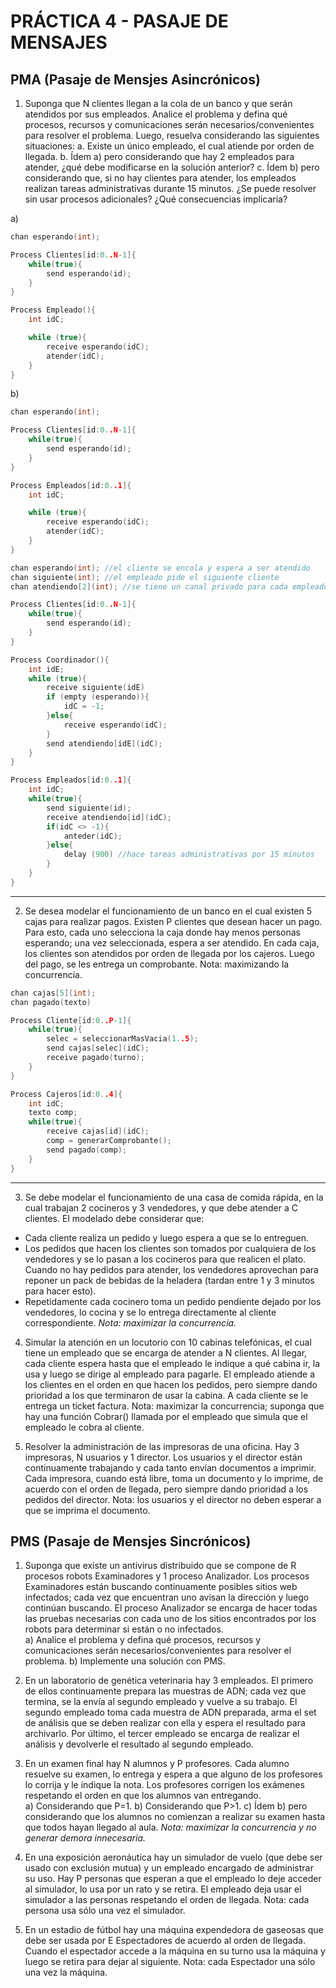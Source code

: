 # PRÁCTICA 4 - PASAJE DE MENSAJES

## PMA (Pasaje de Mensjes Asincrónicos)

1. Suponga  que  N  clientes  llegan  a  la  cola  de  un  banco  y  que  serán  atendidos  por  sus  empleados.  Analice  el  problema  y  defina  qué  procesos,  recursos  y  comunicaciones  serán necesarios/convenientes  para  resolver  el  problema.  Luego,  resuelva  considerando  las siguientes situaciones: 
    a. Existe un único empleado, el cual atiende por orden de llegada. 
    b. Ídem a) pero considerando que hay 2 empleados para atender, ¿qué debe modificarse en la solución anterior? 
    c. Ídem  b)  pero  considerando  que,  si  no  hay  clientes  para  atender,  los  empleados  realizan  tareas  administrativas  durante  15  minutos.  ¿Se  puede  resolver  sin  usar procesos adicionales? ¿Qué consecuencias implicaría?

a)
```c
chan esperando(int);

Process Clientes[id:0..N-1]{
    while(true){
        send esperando(id);
    }
}

Process Empleado(){
    int idC;

    while (true){
        receive esperando(idC);
        atender(idC);
    }
}

```

b)
```c
chan esperando(int);

Process Clientes[id:0..N-1]{
    while(true){
        send esperando(id);
    }
}

Process Empleados[id:0..1]{
    int idC;

    while (true){
        receive esperando(idC);
        atender(idC);
    }
}

```
```c
chan esperando(int); //el cliente se encola y espera a ser atendido
chan siguiente(int); //el empleado pide el siguiente cliente
chan atendiendo[2](int); //se tiene un canal privado para cada empleado

Process Clientes[id:0..N-1]{
    while(true){
        send esperando(id);
    }
}

Process Coordinador(){
    int idE;
    while (true){
        receive siguiente(idE)
        if (empty (esperando)){
            idC = -1;
        }else{
            receive esperando(idC);
        }
        send atendiendo[idE](idC);
    }
}

Process Empleados[id:0..1]{
    int idC;
    while(true){
        send siguiente(id);
        receive atendiendo[id](idC);
        if(idC <> -1){
            anteder(idC);
        }else{
            delay (900) //hace tareas administrativas por 15 minutos
        }
    }
}

```


--- 
 
2.  Se  desea  modelar  el  funcionamiento  de  un  banco  en  el  cual  existen  5  cajas  para  realizar pagos.  Existen  P  clientes que  desean  hacer  un  pago.  Para  esto,  cada  uno  selecciona  la  caja donde hay menos personas esperando; una vez seleccionada, espera a ser atendido. En cada caja, los clientes son atendidos por orden de llegada por los cajeros. Luego del pago, se les entrega un comprobante. Nota: maximizando la concurrencia.

```c
chan cajas[5](int);
chan pagado(texto)

Process Cliente[id:0..P-1]{
    while(true){
        selec = seleccionarMasVacia(1..5);
        send cajas[selec](idC);
        receive pagado(turno);
    }
}

Process Cajeros[id:0..4]{
    int idC;
    texto comp;
    while(true){
        receive cajas[id](idC);
        comp = generarComprobante();
        send pagado(comp);
    }
}


```

---

3.  Se  debe  modelar  el  funcionamiento  de  una  casa  de  comida  rápida,  en  la  cual  trabajan  2 cocineros  y  3  vendedores,  y  que  debe  atender  a  C  clientes.  El  modelado  debe  considerar que: 
- Cada cliente realiza un pedido y luego espera a que se lo entreguen. 
- Los pedidos que hacen los clientes son tomados por cualquiera de los vendedores y se lo pasan a los cocineros para que realicen el plato. Cuando no hay pedidos para atender, los vendedores aprovechan para reponer un pack de bebidas de la heladera (tardan entre 1 y 3 minutos para hacer esto). 
- Repetidamente cada cocinero toma un pedido pendiente dejado por los vendedores, lo cocina y se lo entrega directamente al cliente correspondiente. 
*Nota: maximizar la concurrencia.* 
 
4.  Simular  la  atención  en  un  locutorio  con  10  cabinas  telefónicas,  el  cual  tiene  un  empleado que se encarga de atender a N clientes. Al llegar, cada cliente espera hasta que el empleado le  indique  a  qué  cabina  ir,  la  usa  y  luego  se  dirige  al  empleado  para  pagarle.  El  empleado atiende a los clientes en el orden en que hacen los pedidos, pero siempre dando prioridad a los  que  terminaron  de  usar  la  cabina.  A  cada  cliente  se  le  entrega  un  ticket  factura.  Nota: maximizar la concurrencia; suponga que hay una función  Cobrar() llamada por el empleado que simula que el empleado le cobra al cliente. 
 
5.  Resolver la administración de las impresoras de una oficina. Hay 3 impresoras, N usuarios y 1  director.  Los  usuarios  y  el  director  están  continuamente  trabajando  y  cada  tanto  envían documentos  a  imprimir.  Cada  impresora,  cuando  está  libre,  toma  un  documento  y  lo imprime,  de  acuerdo  con  el  orden  de  llegada,  pero  siempre  dando  prioridad  a  los  pedidos del  director.  Nota:  los  usuarios  y  el  director  no  deben  esperar  a  que  se  imprima  el documento.

## PMS (Pasaje de Mensjes Sincrónicos)

1.  Suponga  que  existe  un  antivirus  distribuido que  se  compone  de  R  procesos  robots Examinadores y 1 proceso Analizador. Los procesos Examinadores están buscando continuamente  posibles  sitios  web  infectados;  cada  vez  que  encuentran  uno  avisan  la dirección y luego continúan buscando. El proceso Analizador se encarga de hacer todas las pruebas necesarias con cada uno de los sitios encontrados por los robots para determinar si están o no infectados.  
    a) Analice  el  problema  y  defina  qué  procesos,  recursos  y  comunicaciones  serán necesarios/convenientes para resolver el problema. 
    b) Implemente una solución con PMS.
2.  En un laboratorio de genética veterinaria hay 3 empleados. El primero de ellos continuamente prepara las muestras de ADN; cada vez que termina, se la envía al segundo empleado  y  vuelve  a  su  trabajo.  El  segundo  empleado  toma  cada  muestra  de  ADN preparada,  arma  el  set  de  análisis  que  se  deben  realizar  con  ella  y  espera  el  resultado  para archivarlo.  Por  último,  el  tercer  empleado  se  encarga  de  realizar  el  análisis  y  devolverle  el resultado al segundo empleado.  
 
3.  En  un  examen  final  hay  N  alumnos  y  P  profesores.  Cada  alumno  resuelve  su  examen,  lo entrega  y  espera  a  que  alguno  de  los  profesores  lo  corrija  y  le  indique  la  nota.  Los profesores corrigen los exámenes respetando el orden en que los alumnos van entregando.  
    a) Considerando que P=1. 
    b) Considerando que P>1. 
    c) Ídem  b)  pero  considerando  que  los  alumnos  no  comienzan  a  realizar  su  examen  hasta que todos hayan llegado al aula. 
*Nota: maximizar la concurrencia y no generar demora innecesaria.*
 
4.  En  una  exposición  aeronáutica  hay  un  simulador  de  vuelo  (que  debe  ser  usado  con exclusión  mutua)  y  un  empleado  encargado  de  administrar  su  uso.  Hay  P  personas  que esperan  a  que  el  empleado  lo  deje  acceder  al  simulador,  lo  usa  por  un  rato  y  se  retira.  El empleado  deja  usar  el simulador  a  las  personas  respetando  el  orden  de  llegada.  Nota: cada persona usa sólo una vez el simulador.   
 
5.  En un estadio de fútbol hay una máquina expendedora de gaseosas que debe ser usada por E Espectadores de acuerdo al orden de llegada. Cuando el espectador accede a la máquina en su turno usa la máquina y luego se retira para dejar al siguiente.  Nota: cada Espectador una sólo una vez la máquina.
